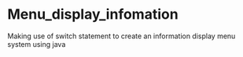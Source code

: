 # Menu_display_infomation
Making use of switch statement to create an information display menu system using java 
